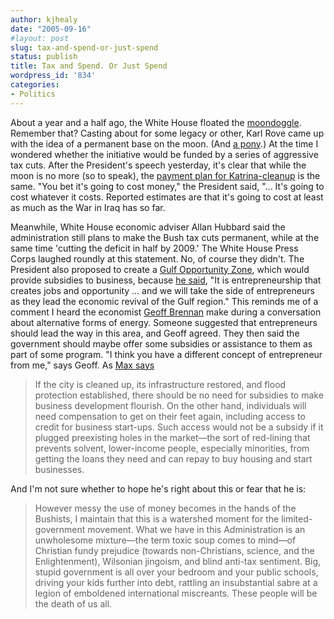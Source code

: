 ```yaml
---
author: kjhealy
date: "2005-09-16"
#layout: post
slug: tax-and-spend-or-just-spend
status: publish
title: Tax and Spend. Or Just Spend
wordpress_id: '834'
categories:
- Politics
---
```


About a year and a half ago, the White House floated the [moondoggle](http://crookedtimber.org/2004/01/09/moondoggle/). Remember that? Casting about for some legacy or other, Karl Rove came up with the idea of a permanent base on the moon. (And [a pony](http://examinedlife.typepad.com/johnbelle/2004/03/if_wishes_were_.html).) At the time I wondered whether the initiative would be funded by a series of aggressive tax cuts. After the President's speech yesterday, it's clear that while the moon is no more (so to speak), the [payment plan for Katrina-cleanup](http://abcnews.go.com/Politics/wireStory?id=1133876) is the same. "You bet it's going to cost money," the President said, "... It's going to cost whatever it costs. Reported estimates are that it's going to cost at least as much as the War in Iraq has so far.

Meanwhile, White House economic adviser Allan Hubbard said the administration still plans to make the Bush tax cuts permanent, while at the same time 'cutting the deficit in half by 2009.' The White House Press Corps laughed roundly at this statement. No, of course they didn't. The President also proposed to create a [Gulf Opportunity Zone](http://money.cnn.com/2005/09/15/news/economy/bushzone/), which would provide subsidies to business, because [he said](http://www.whitehouse.gov/news/releases/2005/09/20050915-8.html), "It is entrepreneurship that creates jobs and opportunity … and we will take the side of entrepreneurs as they lead the economic revival of the Gulf region." This reminds me of a comment I heard the economist [Geoff Brennan](http://socpol.anu.edu.au/brennan.html) make during a conversation about alternative forms of energy. Someone suggested that entrepreneurs should lead the way in this area, and Geoff agreed. They then said the government should maybe offer some subsidies or assistance to them as part of some program. "I think you have a different concept of entrepreneur from me," says Geoff. As [Max says](http://maxspeak.org/mt/archives/001610.html)

> If the city is cleaned up, its infrastructure restored, and flood protection established, there should be no need for subsidies to make business development flourish. On the other hand, individuals will need compensation to get on their feet again, including access to credit for business start-ups. Such access would not be a subsidy if it plugged preexisting holes in the market—the sort of red-lining that prevents solvent, lower-income people, especially minorities, from getting the loans they need and can repay to buy housing and start businesses.

And I'm not sure whether to hope he's right about this or fear that he is:

> However messy the use of money becomes in the hands of the Bushists, I maintain that this is a watershed moment for the limited-government movement. What we have in this Administration is an unwholesome mixture—the term toxic soup comes to mind—of Christian fundy prejudice (towards non-Christians, science, and the Enlightenment), Wilsonian jingoism, and blind anti-tax sentiment. Big, stupid government is all over your bedroom and your public schools, driving your kids further into debt, rattling an insubstantial sabre at a legion of emboldened international miscreants. These people will be the death of us all.
